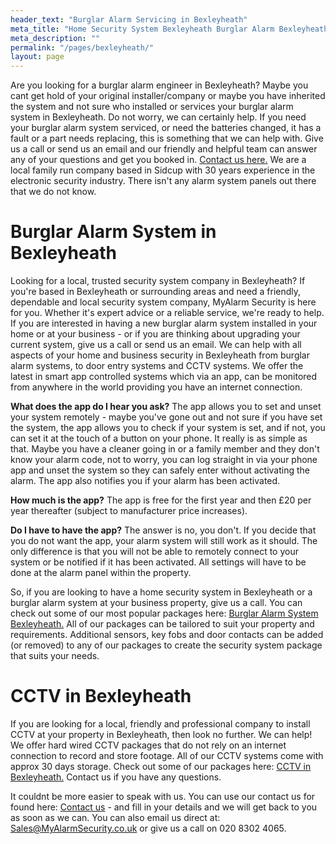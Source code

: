 ```yaml
---
header_text: "Burglar Alarm Servicing in Bexleyheath"
meta_title: "Home Security System Bexleyheath Burglar Alarm Bexleyheath. - My Alarm Security"
meta_description: ""
permalink: "/pages/bexleyheath/"
layout: page
---
```


Are you looking for a burglar alarm engineer in Bexleyheath? Maybe you cant get hold of your original installer/company or maybe you have inherited the system and not sure who installed or services your burglar alarm system in Bexleyheath. Do not worry, we can certainly help. If you need your burglar alarm system serviced, or need the batteries changed, it has a fault or a part needs replacing, this is something that we can help with. Give us a call or send us an email and our friendly and helpful team can answer any of your questions and get you booked in. [Contact us here.](/contact/) We are a local family run company based in Sidcup with 30 years experience in the electronic security industry. There isn\'t any alarm system panels out there that we do not know.

# Burglar Alarm System in Bexleyheath 

Looking for a local, trusted security system company in Bexleyheath? If you\'re based in Bexleyheath or surrounding areas and need a friendly, dependable and local security system company, MyAlarm Security is here for you. Whether it\'s expert advice or a reliable service, we\'re ready to help. If you are interested in having a new burglar alarm system installed in your home or at your business - or if you are thinking about upgrading your current system, give us a call or send us an email. We can help with all aspects of your home and business security in Bexleyheath from burglar alarm systems, to door entry systems and CCTV systems. We offer the latest in smart app controlled systems which via an app, can be monitored from anywhere in the world providing you have an internet connection.

**What does the app do I hear you ask?** The app allows you to set and unset your system remotely - maybe you\'ve gone out and not sure if you have set the system, the app allows you to check if your system is set, and if not, you can set it at the touch of a button on your phone. It really is as simple as that. Maybe you have a cleaner going in or a family member and they don\'t know your alarm code, not to worry, you can log straight in via your phone app and unset the system so they can safely enter without activating the alarm. The app also notifies you if your alarm has been activated.

**How much is the app?** The app is free for the first year and then £20 per year thereafter (subject to manufacturer price increases).

**Do I have to have the app?** The answer is no, you don\'t. If you decide that you do not want the app, your alarm system will still work as it should. The only difference is that you will not be able to remotely connect to your system or be notified if it has been activated. All settings will have to be done at the alarm panel within the property.

So, if you are looking to have a home security system in Bexleyheath or a burglar alarm system at your business property, give us a call. You can check out some of our most popular packages here: [Burglar Alarm System Bexleyheath.](/categories/burglar-alarms/) All of our packages can be tailored to suit your property and requirements. Additional sensors, key fobs and door contacts can be added (or removed) to any of our packages to create the security system package that suits your needs.

# CCTV in Bexleyheath 

If you are looking for a local, friendly and professional company to install CCTV at your property in Bexleyheath, then look no further. We can help! We offer hard wired CCTV packages that do not rely on an internet connection to record and store footage. All of our CCTV systems come with approx 30 days storage. Check out some of our packages here: [CCTV in Bexleyheath.](/categories/cctv/) Contact us if you have any questions.

It couldnt be more easier to speak with us. You can use our contact us for found here: [Contact us](/contact/) - and fill in your details and we will get back to you as soon as we can. You can also email us direct at: Sales@MyAlarmSecurity.co.uk or give us a call on 020 8302 4065.
